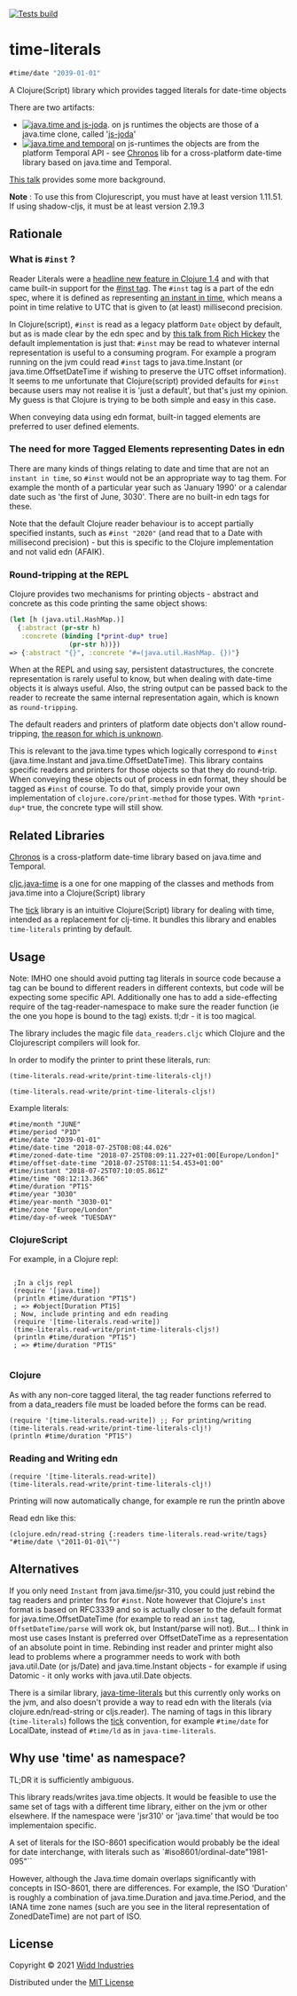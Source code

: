 
[![Tests build](https://github.com/henryw374/time-literals/actions/workflows/tests.yaml/badge.svg)](https://github.com/henryw374/time-literals/actions/workflows/tests.yaml)


# time-literals

```clojure 
#time/date "2039-01-01"
```

A Clojure(Script) library which provides tagged literals for date-time objects

There are two artifacts:
* [![java.time and js-joda](https://img.shields.io/clojars/v/com.widdindustries/time-literals.svg)](https://clojars.org/com.widdindustries/time-literals). on js runtimes the objects are those of a
  java.time clone, called '[js-joda](https://js-joda.github.io/js-joda/)'
* [![java.time and temporal](https://img.shields.io/clojars/v/com.widdindustries/time-literals-temporal.svg)](https://clojars.org/com.widdindustries/time-literals-temporal) on js-runtimes the objects are from the platform Temporal API - see [Chronos](https://github.com/henryw374/chronos) lib for a cross-platform date-time library based on java.time and Temporal.
  
[This talk](https://www.youtube.com/watch?v=UFuL-ZDoB2U) provides some more background.

**Note** : To use this from Clojurescript, you must have at least version 1.11.51. If using shadow-cljs, it must be at least version 2.19.3

## Rationale 

### What is `#inst` ?

Reader Literals were a [headline new feature in Clojure 1.4](https://github.com/clojure/clojure/blob/master/changes.md#21-reader-literals) and with that came built-in support for the [#inst tag](https://github.com/clojure/clojure/blob/master/changes.md#211-instant-literals). The `#inst` tag is a part of the edn spec, where it is defined as representing [an instant in time](https://github.com/edn-format/edn#inst-rfc-3339-format), which means a point in time relative to UTC that is given to (at least) millisecond precision.

In Clojure(script), `#inst` is read as a legacy platform `Date` object by default, but as is made clear by the edn spec and by [this talk from Rich Hickey](https://github.com/matthiasn/talk-transcripts/blob/master/Hickey_Rich/AreasOfInterestForClojuresCore.md#extensible-reader) the default implementation is just that: `#inst` may be read to whatever internal representation is useful to a consuming program. For example a program running on the jvm could read `#inst` tags to java.time.Instant (or java.time.OffsetDateTime if wishing to preserve the UTC offset information). It seems to me unfortunate that Clojure(script) provided defaults for `#inst` because users may not realise it is 'just a default', but that's just my opinion. My guess is that Clojure is trying to be both simple and easy in this case.

When conveying data using edn format, built-in tagged elements are preferred to user defined elements.

### The need for more Tagged Elements representing Dates in edn

There are many kinds of things relating to date and time that are not an `instant in time`, so `#inst` would not be an appropriate way to tag them. For example the month of a particular year such as 'January 1990' or a calendar date such as 'the first of June, 3030'. There are no built-in edn tags for these.

Note that the default Clojure reader behaviour is to accept partially specified instants, such as `#inst "2020"` (and read that to a Date with millisecond precision) - but this is specific to the Clojure implementation and not valid edn (AFAIK). 

### Round-tripping at the REPL

Clojure provides two mechanisms for printing objects - abstract and concrete as this code printing the same object shows:

```clojure
(let [h (java.util.HashMap.)]
  {:abstract (pr-str h)
   :concrete (binding [*print-dup* true]
               (pr-str h))})
=> {:abstract "{}", :concrete "#=(java.util.HashMap. {})"}
```

When at the REPL and using say, persistent datastructures, the concrete representation is rarely useful to know, but when dealing with date-time objects it is always useful. Also, the string output can be passed back to the reader to recreate the same internal representation again, which is known as `round-tripping`. 

The default readers and printers of platform date objects don't allow round-tripping, [the reason for which is unknown](https://ask.clojure.org/index.php/11898/printing-and-reading-date-types).

This is relevant to the java.time types which logically correspond to `#inst` (java.time.Instant and java.time.OffsetDateTime). This library contains specific readers and printers for those objects so that they do round-trip. When conveying these objects out of process in edn format, they should be tagged as `#inst` of course. To do that, simply provide your own implementation of `clojure.core/print-method` for those types. With `*print-dup*` true, the concrete type will still show.

## Related Libraries

[Chronos](https://github.com/henryw374/chronos) is a cross-platform date-time library based on java.time and Temporal.

[cljc.java-time](https://github.com/henryw374/cljc.java-time) is a one for one mapping of the classes and methods from
java.time into a Clojure(Script) library 
 
The [tick](https://clojars.org/tick) library is an intuitive Clojure(Script) library for dealing with time, intended as a replacement for clj-time. It bundles this library and enables `time-literals` printing
  by default.


## Usage

Note: IMHO one should avoid putting tag literals in source code because a tag can be bound to different readers in different contexts, but code will be expecting some specific API. Additionally one has to add a side-effecting require of the tag-reader-namespace to make sure the reader function (ie the one you hope is bound to the tag) exists. tl;dr - it is too magical.

The library includes the magic file `data_readers.cljc` which Clojure and the Clojurescript
compilers will look for.

In order to modify the printer to print these literals, run: 

`(time-literals.read-write/print-time-literals-clj!)`

`(time-literals.read-write/print-time-literals-cljs!)`

Example literals:

```
#time/month "JUNE"
#time/period "P1D"
#time/date "2039-01-01"
#time/date-time "2018-07-25T08:08:44.026"
#time/zoned-date-time "2018-07-25T08:09:11.227+01:00[Europe/London]"
#time/offset-date-time "2018-07-25T08:11:54.453+01:00"
#time/instant "2018-07-25T07:10:05.861Z"
#time/time "08:12:13.366"
#time/duration "PT1S"
#time/year "3030"
#time/year-month "3030-01"
#time/zone "Europe/London"
#time/day-of-week "TUESDAY"
```

### ClojureScript

For example, in a Clojure repl:

```
  
 ;In a cljs repl
 (require '[java.time])  
 (println #time/duration "PT1S")
 ; => #object[Duration PT1S]
 ; Now, include printing and edn reading
 (require '[time-literals.read-write])
 (time-literals.read-write/print-time-literals-cljs!)
 (println #time/duration "PT1S")
 ; => #time/duration "PT1S"   
      

```

### Clojure

As with any non-core tagged literal, the tag reader functions referred to from a data_readers file
 must be loaded before the forms can be read.

```
(require '[time-literals.read-write]) ;; For printing/writing
(time-literals.read-write/print-time-literals-clj!)
(println #time/duration "PT1S")

```

### Reading and Writing edn
 
 ```
 (require '[time-literals.read-write])
 (time-literals.read-write/print-time-literals-clj!)
 ```

Printing will now automatically change, for example re run the println above

Read edn like this:

```
(clojure.edn/read-string {:readers time-literals.read-write/tags} "#time/date \"2011-01-01\"")
```

## Alternatives
 
If you only need `Instant` from java.time/jsr-310, you could just rebind the tag readers and printer fns for 
`#inst`. Note
however that Clojure's `inst` format is based on RFC3339 and so is actually closer to the default format 
for java.time.OffsetDateTime
 (for example to
read an `inst` tag, `OffsetDateTime/parse` will work ok, but Instant/parse will not). But... I think in most use 
cases Instant is preferred over OffsetDateTime as a representation of an absolute point in time. Rebinding inst
 reader and printer might 
also lead 
to problems where a programmer needs to work with both java.util.Date (or js/Date) and java.time.Instant objects - for example if using
Datomic - it only works with java.util.Date objects.    

There is a similar library, [java-time-literals](https://github.com/magnars/java-time-literals) but this currently only works
on the jvm, and also doesn't provide a way to read edn with the literals (via clojure.edn/read-string or cljs.reader). The naming of tags
in this library (`time-literals`) follows the [tick](https://clojars.org/tick) convention, for example
`#time/date` for LocalDate, instead of `#time/ld` as in `java-time-literals`.

## Why use 'time' as namespace?

TL;DR it is sufficiently ambiguous.

This library reads/writes java.time objects. It would be feasible to use the same set of tags with a different 
time library, either on the jvm or other elsewhere. If the namespace were 'jsr310' or 'java.time' that would be
too implementaion specific.

A set of literals for the ISO-8601 specification would 
probably be the ideal for date interchange, with literals such as `#iso8601/ordinal-date"1981-095"``

However, although the Java.time domain overlaps significantly with concepts in ISO-8601, there are differences.
For example, the ISO 'Duration' is roughly a combination of java.time.Duration and java.time.Period, and 
the IANA time zone names (such are you see in the literal representation of ZonedDateTime) are not part of ISO. 

## License

Copyright © 2021 [Widd Industries](https://widdindustries.com/about/)

Distributed under the [MIT License](/LICENSE)
